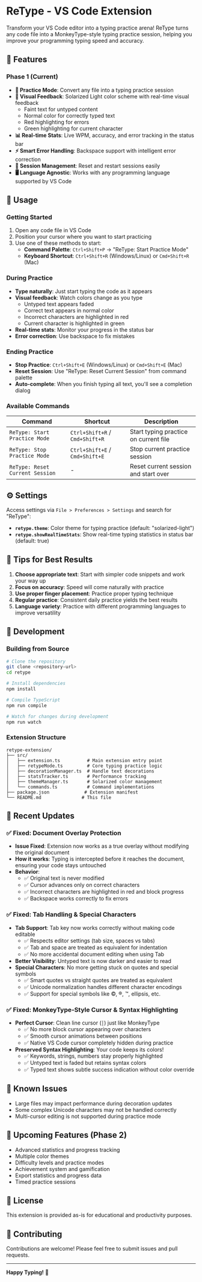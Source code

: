 # ReType - VS Code Extension

Transform your VS Code editor into a typing practice arena! ReType turns any code file into a MonkeyType-style typing practice session, helping you improve your programming typing speed and accuracy.

## 🚀 Features

### Phase 1 (Current)

- **🎯 Practice Mode**: Convert any file into a typing practice session
- **🎨 Visual Feedback**: Solarized Light color scheme with real-time visual feedback
  - Faint text for untyped content
  - Normal color for correctly typed text
  - Red highlighting for errors
  - Green highlighting for current character
- **📊 Real-time Stats**: Live WPM, accuracy, and error tracking in the status bar
- **⚡ Smart Error Handling**: Backspace support with intelligent error correction
- **🔄 Session Management**: Reset and restart sessions easily
- **🖥️ Language Agnostic**: Works with any programming language supported by VS Code

## 📖 Usage

### Getting Started

1. Open any code file in VS Code
2. Position your cursor where you want to start practicing
3. Use one of these methods to start:
   - **Command Palette**: `Ctrl+Shift+P` → "ReType: Start Practice Mode"
   - **Keyboard Shortcut**: `Ctrl+Shift+R` (Windows/Linux) or `Cmd+Shift+R` (Mac)

### During Practice

- **Type naturally**: Just start typing the code as it appears
- **Visual feedback**: Watch colors change as you type
  - Untyped text appears faded
  - Correct text appears in normal color
  - Incorrect characters are highlighted in red
  - Current character is highlighted in green
- **Real-time stats**: Monitor your progress in the status bar
- **Error correction**: Use backspace to fix mistakes

### Ending Practice

- **Stop Practice**: `Ctrl+Shift+E` (Windows/Linux) or `Cmd+Shift+E` (Mac)
- **Reset Session**: Use "ReType: Reset Current Session" from command palette
- **Auto-complete**: When you finish typing all text, you'll see a completion dialog

### Available Commands

| Command | Shortcut | Description |
|---------|----------|-------------|
| `ReType: Start Practice Mode` | `Ctrl+Shift+R` / `Cmd+Shift+R` | Start typing practice on current file |
| `ReType: Stop Practice Mode` | `Ctrl+Shift+E` / `Cmd+Shift+E` | Stop current practice session |
| `ReType: Reset Current Session` | - | Reset current session and start over |

## ⚙️ Settings

Access settings via `File > Preferences > Settings` and search for "ReType":

- **`retype.theme`**: Color theme for typing practice (default: "solarized-light")
- **`retype.showRealTimeStats`**: Show real-time typing statistics in status bar (default: true)

## 🎯 Tips for Best Results

1. **Choose appropriate text**: Start with simpler code snippets and work your way up
2. **Focus on accuracy**: Speed will come naturally with practice
3. **Use proper finger placement**: Practice proper typing technique
4. **Regular practice**: Consistent daily practice yields the best results
5. **Language variety**: Practice with different programming languages to improve versatility

## 🔧 Development

### Building from Source

```bash
# Clone the repository
git clone <repository-url>
cd retype

# Install dependencies
npm install

# Compile TypeScript
npm run compile

# Watch for changes during development
npm run watch
```

### Extension Structure

```
retype-extension/
├── src/
│   ├── extension.ts          # Main extension entry point
│   ├── retypeMode.ts         # Core typing practice logic
│   ├── decorationManager.ts  # Handle text decorations
│   ├── statsTracker.ts       # Performance tracking
│   ├── themeManager.ts       # Solarized color management
│   └── commands.ts           # Command implementations
├── package.json             # Extension manifest
└── README.md               # This file
```

## 🔧 Recent Updates

### ✅ Fixed: Document Overlay Protection
- **Issue Fixed**: Extension now works as a true overlay without modifying the original document
- **How it works**: Typing is intercepted before it reaches the document, ensuring your code stays untouched
- **Behavior**: 
  - ✅ Original text is never modified
  - ✅ Cursor advances only on correct characters
  - ✅ Incorrect characters are highlighted in red and block progress
  - ✅ Backspace works correctly to fix errors

### ✅ Fixed: Tab Handling & Special Characters
- **Tab Support**: Tab key now works correctly without making code editable
  - ✅ Respects editor settings (tab size, spaces vs tabs)
  - ✅ Tab and space are treated as equivalent for indentation
  - ✅ No more accidental document editing when using Tab
- **Better Visibility**: Untyped text is now darker and easier to read
- **Special Characters**: No more getting stuck on quotes and special symbols
  - ✅ Smart quotes vs straight quotes are treated as equivalent
  - ✅ Unicode normalization handles different character encodings
  - ✅ Support for special symbols like ©, ®, ™, ellipsis, etc.

### ✅ Fixed: MonkeyType-Style Cursor & Syntax Highlighting
- **Perfect Cursor**: Clean line cursor (`│`) just like MonkeyType
  - ✅ No more block cursor appearing over characters
  - ✅ Smooth cursor animations between positions  
  - ✅ Native VS Code cursor completely hidden during practice
- **Preserved Syntax Highlighting**: Your code keeps its colors!
  - ✅ Keywords, strings, numbers stay properly highlighted
  - ✅ Untyped text is faded but retains syntax colors
  - ✅ Typed text shows subtle success indication without color override

## 🐛 Known Issues

- Large files may impact performance during decoration updates
- Some complex Unicode characters may not be handled correctly
- Multi-cursor editing is not supported during practice mode

## 🚀 Upcoming Features (Phase 2)

- Advanced statistics and progress tracking
- Multiple color themes
- Difficulty levels and practice modes
- Achievement system and gamification
- Export statistics and progress data
- Timed practice sessions

## 📄 License

This extension is provided as-is for educational and productivity purposes.

## 🤝 Contributing

Contributions are welcome! Please feel free to submit issues and pull requests.

---

**Happy Typing!** 🎉
